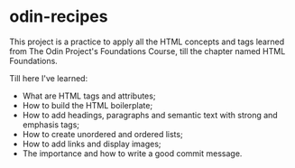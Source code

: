 # odin-recipes

This project is a practice to apply all the HTML concepts and tags learned from The Odin Project's Foundations Course, till the chapter named HTML Foundations.

Till here I've learned:

 - What are HTML tags and attributes;
 - How to build the HTML boilerplate;
 - How to add headings, paragraphs and semantic text with strong and emphasis tags;
 - How to create unordered and ordered lists;
 - How to add links and display images;
 - The importance and how to write a good commit message.